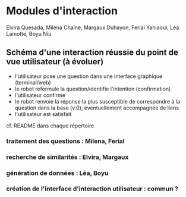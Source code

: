 # Modules d'interaction

Elvira Quesada, Milena Chaîne, Margaux Duhayon, Ferial Yahiaoui, Léa Lamotte, Boyu Niu

## Schéma d'une interaction réussie du point de vue utilisateur (à évoluer)
- l'utilisateur pose une question dans une interface graphique (terminal/web)
- le robot reformule la question/identifie l'intention (confirmation)
- l'utilisateur confirme
- le robot renvoie la réponse la plus susceptible de correspondre à la question dans la base (v.0), éventuellement accompagnée de liens
- l'utilisateur est satisfait

cf. README dans chaque répertoire

### traitement des questions : Milena, Ferial
### recherche de similarités : Elvira, Margaux
### génération de données : Léa, Boyu
### création de l'interface d'interaction utilisateur : commun ?



